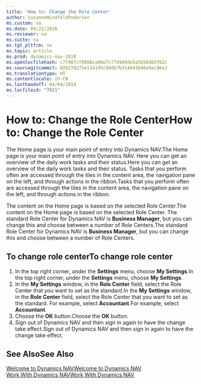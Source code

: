 ```yaml
---
title: 'How to: Change the Role Center'
author: SusanneWindfeldPedersen
ms.custom: na
ms.date: 09/22/2016
ms.reviewer: na
ms.suite: na
ms.tgt_pltfrm: na
ms.topic: article
ms.prod: dynamics-nav-2018
ms.openlocfilehash: c77407cf8988ca80e7c77d949de5a5b56db5f62c
ms.sourcegitcommit: 02827d275e1341d5c9ddb7b314b43b48a9ac96e2
ms.translationtype: HT
ms.contentlocale: zh-CN
ms.lasthandoff: 04/04/2019
ms.locfileid: "7021"
---
```

# <a name="how-to-change-the-role-center"></a><span data-ttu-id="c10d8-102">How to: Change the Role Center</span><span class="sxs-lookup"><span data-stu-id="c10d8-102">How to: Change the Role Center</span></span>
<span data-ttu-id="c10d8-103">The Home page is your main point of entry into Dynamics NAV.</span><span class="sxs-lookup"><span data-stu-id="c10d8-103">The Home page is your main point of entry into Dynamics NAV.</span></span> <span data-ttu-id="c10d8-104">Here you can get an overview of the daily work tasks and their status.</span><span class="sxs-lookup"><span data-stu-id="c10d8-104">Here you can get an overview of the daily work tasks and their status.</span></span> <span data-ttu-id="c10d8-105">Tasks that you perform often are accessed through the tiles in the content area, the navigation pane on the left, and through actions in the ribbon.</span><span class="sxs-lookup"><span data-stu-id="c10d8-105">Tasks that you perform often are accessed through the tiles in the content area, the navigation pane on the left, and through actions in the ribbon.</span></span>

<span data-ttu-id="c10d8-106">The content on the Home page is based on the selected Role Center.</span><span class="sxs-lookup"><span data-stu-id="c10d8-106">The content on the Home page is based on the selected Role Center.</span></span> <span data-ttu-id="c10d8-107">The standard Role Center for Dynamics NAV is **Business Manager**, but you can change this and choose between a number of Role Centers.</span><span class="sxs-lookup"><span data-stu-id="c10d8-107">The standard Role Center for Dynamics NAV is **Business Manager**, but you can change this and choose between a number of Role Centers.</span></span>

## <a name="to-change-role-center"></a><span data-ttu-id="c10d8-108">To change role center</span><span class="sxs-lookup"><span data-stu-id="c10d8-108">To change role center</span></span>
1. <span data-ttu-id="c10d8-109">In the top right corner, under the **Settings** menu, choose **My Settings**.</span><span class="sxs-lookup"><span data-stu-id="c10d8-109">In the top right corner, under the **Settings** menu, choose **My Settings**.</span></span>
2. <span data-ttu-id="c10d8-110">In the **My Settings** window, in the **Role Center** field, select the Role Center that you want to set as the standard.</span><span class="sxs-lookup"><span data-stu-id="c10d8-110">In the **My Settings** window, in the **Role Center** field, select the Role Center that you want to set as the standard.</span></span> <span data-ttu-id="c10d8-111">For example, select **Accountant**.</span><span class="sxs-lookup"><span data-stu-id="c10d8-111">For example, select **Accountant**.</span></span>
3. <span data-ttu-id="c10d8-112">Choose the **OK** button.</span><span class="sxs-lookup"><span data-stu-id="c10d8-112">Choose the **OK** button.</span></span>
4. <span data-ttu-id="c10d8-113">Sign out of Dynamics NAV and then sign in again to have the change take effect.</span><span class="sxs-lookup"><span data-stu-id="c10d8-113">Sign out of Dynamics NAV and then sign in again to have the change take effect.</span></span>

## <a name="see-also"></a><span data-ttu-id="c10d8-114">See Also</span><span class="sxs-lookup"><span data-stu-id="c10d8-114">See Also</span></span>
[<span data-ttu-id="c10d8-115">Welcome to Dynamics NAV</span><span class="sxs-lookup"><span data-stu-id="c10d8-115">Welcome to Dynamics NAV</span></span>](across-get-started.md)  
[<span data-ttu-id="c10d8-116">Work With Dynamics NAV</span><span class="sxs-lookup"><span data-stu-id="c10d8-116">Work With Dynamics NAV</span></span>](ui-work-product.md)  
